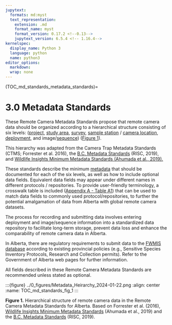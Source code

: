 ```yaml
---
jupytext:
  formats: md:myst
  text_representation:
    extension: .md
    format_name: myst
    format_version: 0.17.2 <!--0.13-->
    jupytext_version: 6.5.4 <!-- 1.16.4-->
kernelspec:
  display_name: Python 3
  language: python
  name: python3
editor_options: 
  markdown: 
  wrap: none
---
```

<style>
.bd-main .bd-content .bd-article-container {
    max-width: 80%;  /* default is 60em */
  }
</style>
(TOC_md_standards_metadata_standards)=
# 3.0 Metadata Standards

These Remote Camera Metadata Standards propose that remote camera data should be organized according to a hierarchical structure consisting of six levels: ([project](#project), [study area](#study_area), [survey](#survey), [sample station](#sample_station) / [camera location](#camera_location), [deployment](#deployment), and image/[sequence](#sequence)) ([Figure 1](#TOC_md_standards_fig_1)).

This hierarchy was adapted from the Camera Trap Metadata Standards (CTMS; Forrester et al. 2016), the [B.C. Metadata Standards](https://www2.gov.bc.ca/assets/gov/environment/natural-resource-stewardship/nr-laws-policy/risc/wcmp_v1.pdf) (RISC, 2019), and [Wildlife Insights Minimum Metadata Standards (Ahumada et al., 2019).](https://docs.google.com/spreadsheets/d/1Jg-WybmVeGlWGrbPpwuwJCgranOV1r3M_LrzELttfK0/edit#gid=412365965)

These standards describe the minimum [metadata](#metadata) that should be documented for each of the six levels, as well as how to include optional data fields. Equivalent data fields may appear under different names in different protocols / repositories. To provide user-friendly terminology, a crosswalk table is included ([Appendix A - Table A1](/2_metadata-standards/2_13.0_AppendixA.md#TOC_md_standards_table_a1)) that can be used to match data fields to commonly used protocol/repositories, to further the potential amalgamation of data from Alberta with global remote camera datasets.

The process for recording and submitting data involves entering deployment and image/sequence information into a standardized data repository to facilitate long-term storage, prevent data loss and enhance the comparability of remote camera data in Alberta.

In Alberta, there are regulatory requirements to submit data to the [FWMIS database](https://www.alberta.ca/fisheries-and-wildlife-management-information-system-overview.aspx) according to existing provincial policies (e.g., Sensitive Species Inventory Protocols, Research and Collection permits). Refer to the Government of Alberta web pages for further information.

All fields described in these Remote Camera Metadata Standards are recommended unless stated as optional.

:::{figure} ../0_figures/Metadata_Heirarchy_2024-01-22.png
:align: center
:name: TOC_md_standards_fig_1
:::

**Figure 1.** Hierarchical structure of remote camera data in the Remote Camera Metadata Standards for Alberta. Based on Forrester et al. (2016), [Wildlife Insights Minimum Metadata Standards](https://docs.google.com/spreadsheets/d/1Jg-WybmVeGlWGrbPpwuwJCgranOV1r3M_LrzELttfK0/edit#gid=412365965) (Ahumada et al., 2019) and the [B.C. Metadata Standards](https://www2.gov.bc.ca/assets/gov/environment/natural-resource-stewardship/nr-laws-policy/risc/wcmp_v1.pdf) (RISC, 2019).